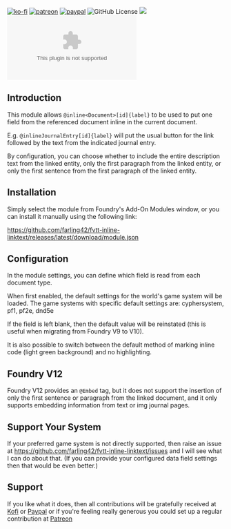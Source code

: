 [![ko-fi](https://img.shields.io/badge/Ko--Fi-farling-success)](https://ko-fi.com/farling)
[![patreon](https://img.shields.io/badge/Patreon-amusingtime-success)](https://patreon.com/amusingtime)
[![paypal](https://img.shields.io/badge/Paypal-farling-success)](https://paypal.me/farling)
![GitHub License](https://img.shields.io/github/license/farling42/fvtt-inline-linktext)
![](https://img.shields.io/badge/Foundry-v9-informational)
![Latest Release Download Count](https://img.shields.io/github/downloads/farling42/fvtt-inline-linktext/latest/module.zip)

## Introduction

This module allows `@inline<Document>[id]{label}` to be used to put one field from the referenced document inline in the current document.

E.g. `@inlineJournalEntry[id]{label}`  will put the usual button for the link followed by the text from the indicated journal entry.

By configuration, you can choose whether to include the entire description text from the linked entity, only the first paragraph from the linked entity, or only the first sentence from the first paragraph of the linked entity.

## Installation

Simply select the module from Foundry's Add-On Modules window, or you can install it manually using the following link:

https://github.com/farling42/fvtt-inline-linktext/releases/latest/download/module.json

## Configuration

In the module settings, you can define which field is read from each document type.

When first enabled, the default settings for the world's game system will be loaded. The game systems with specific default settings are: cyphersystem, pf1, pf2e, dnd5e

If the field is left blank, then the default value will be reinstated (this is useful when migrating from Foundry V9 to V10).

It is also possible to switch between the default method of marking inline code (light green background) and no highlighting.

## Foundry V12

Foundry V12 provides an `@Embed` tag, but it does not support the insertion of only the first sentence or paragraph from the linked document, and it only supports embedding information from text or img journal pages.

## Support Your System

If your preferred game system is not directly supported, then raise an issue at https://github.com/farling42/fvtt-inline-linktext/issues and I will see what I can do about that. (If you can provide your configured data field settings then that would be even better.)

## Support

If you like what it does, then all contributions will be gratefully received at [Kofi](https://ko-fi.com/farling) or [Paypal](https://paypal.me/farling)
or if you're feeling really generous you could set up a regular contribution at [Patreon](https://www.patreon.com/amusingtime) 
